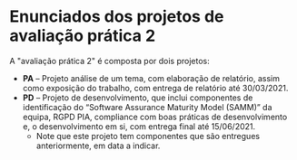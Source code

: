 # Enunciados dos projetos de avaliação prática 2

A "avaliação prática 2" é composta por dois projetos: 

- **PA** – Projeto análise de um tema, com elaboração de relatório, assim como exposição do trabalho, com entrega de relatório até 30/03/2021.
- **PD** – Projeto de desenvolvimento, que inclui componentes de identificação do “Software Assurance Maturity Model (SAMM)” da equipa, RGPD PIA, compliance com boas práticas de desenvolvimento e, o desenvolvimento em si, com entrega final até 15/06/2021.
  - Note que este projeto tem componentes que são entregues anteriormente, em data a indicar.

